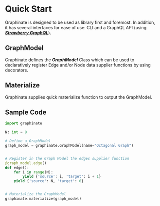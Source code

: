 # Quick Start

Graphinate is designed to be used as library first and foremost. In addition, it has several interfaces for ease of
use: CLI and a GraphQL API (using [**_Strawberry GraphQL_**](https://strawberry.rocks/)).

## GraphModel

Graphinate defines the _**GraphModel**_ Class which can be used to declaratively register Edge and/or Node data
supplier functions by using decorators.

## Materialize

Graphinate supplies quick materialize function to output the GraphModel.

## Sample Code

```python
import graphinate

N: int = 8

# Define a GraphModel
graph_model = graphinate.GraphModel(name="Octagonal Graph")


# Register in the Graph Model the edges supplier function
@graph_model.edge()
def edge():
    for i in range(N):
        yield {'source': i, 'target': i + 1}
    yield {'source': N, 'target': 0}


# Materialize the GraphModel
graphinate.materialize(graph_model)
```